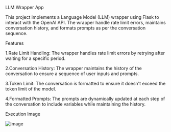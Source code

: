 LLM Wrapper App

This project implements a Language Model (LLM) wrapper using Flask to interact with the OpenAI API.
The wrapper  handle rate limit errors, maintains conversation history, and formats prompts as per the conversation sequence.

Features

1.Rate Limit Handling: The wrapper handles rate limit errors by retrying after waiting for a specific period.

2.Conversation History: The wrapper maintains the history of the conversation to ensure a sequence of user inputs and prompts.

3.Token Limit: The conversation is formatted to ensure it doesn't exceed the token limit of the model.

4.Formatted Prompts: The prompts are dynamically updated at each step of the conversation to include variables while maintaining the history.

Execution Image

![image](https://github.com/Vivek17020/LLM-Wrapper/assets/116427464/1e41586c-9057-4ecb-aaba-bd999bc208fb)
